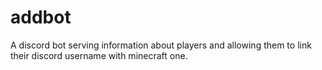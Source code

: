 # addbot
A discord bot serving information about players and allowing them to link their discord username with minecraft one.
